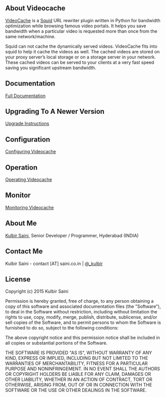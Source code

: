 ## About Videocache

[VideoCache](http://cachevideos.com/) is a [Squid](http://www.squid-cache.org/) URL rewriter plugin written in Python for bandwidth optimization while browsing famous video portals. It helps you save bandwidth when a particular video is requested more than once from the same network/machine.

Squid can not cache the dynamically served videos. VideoCache fits into squid to help it cache the videos as well. The cached videos are stored on your proxy server’s local storage or on a storage server in your network. These cached videos can be served to your clients at a very fast speed saving you significant upstream bandwidth.

## Documentation

[Full Documentation](http://cachevideos.com/documentation/)

## Upgrading To A Newer Version

[Upgrade Instructions](http://cachevideos.com/documentation/upgrading-videocache)

## Configuration

[Configuring Videocache](http://cachevideos.com/documentation/configuring-videocache)

## Operation

[Operating Videocache](http://cachevideos.com/documentation/running-videocache)

## Monitor

[Monitoring Videocache](http://cachevideos.com/documentation/monitoring-videocache)

## About Me

[Kulbir Saini](http://saini.co.in/), Senior Developer / Programmer, Hyderabad (INDIA)

## Contact Me

Kulbir Saini - contact [AT] saini.co.in | [@_kulbir](https://twitter.com/_kulbir)

## License

Copyright (c) 2015 Kulbir Saini

Permission is hereby granted, free of charge, to any person obtaining a copy of this software and associated documentation files (the "Software"), to deal in the Software without restriction, including without limitation the rights to use, copy, modify, merge, publish, distribute, sublicense, and/or sell copies of the Software, and to permit persons to whom the Software is furnished to do so, subject to the following conditions:

The above copyright notice and this permission notice shall be included in all copies or substantial portions of the Software.

THE SOFTWARE IS PROVIDED "AS IS", WITHOUT WARRANTY OF ANY KIND, EXPRESS OR IMPLIED, INCLUDING BUT NOT LIMITED TO THE WARRANTIES OF MERCHANTABILITY, FITNESS FOR A PARTICULAR PURPOSE AND NONINFRINGEMENT. IN NO EVENT SHALL THE AUTHORS OR COPYRIGHT HOLDERS BE LIABLE FOR ANY CLAIM, DAMAGES OR OTHER LIABILITY, WHETHER IN AN ACTION OF CONTRACT, TORT OR OTHERWISE, ARISING FROM, OUT OF OR IN CONNECTION WITH THE SOFTWARE OR THE USE OR OTHER DEALINGS IN THE SOFTWARE.
